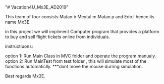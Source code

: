 "# Vacation4U_Mx3E_AD2019" 


This team of four consists Matan.b Meytal.m Matan.p and Edo.l 
hence its name Mx3E.

in this project we will impliment Computer program that provides a platform to 
buy and sell flight tickets online from individuals.

instructiuons:

option 1: Run Main Class in MVC folder and operate the program manualy. 
option 2: Run MainTest from test folder , this will simulate most of the functions automaticlly. 
         ***dont move the mouse durring simulation. 
         
         

Best regards Mx3E. 

